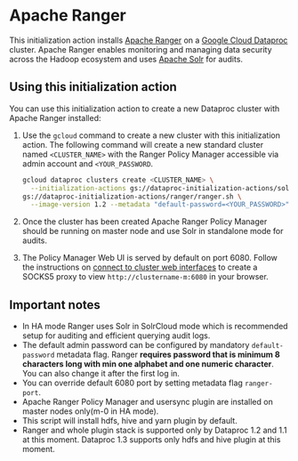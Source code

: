 # Apache Ranger

This initialization action installs [Apache Ranger](https://ranger.apache.org/) on a [Google Cloud Dataproc](https://cloud.google.com/dataproc) cluster.
 Apache Ranger enables monitoring and managing data security across the Hadoop ecosystem and uses [Apache Solr](http://lucene.apache.org/solr/) for audits.

## Using this initialization action

You can use this initialization action to create a new Dataproc cluster with Apache Ranger installed:

1. Use the `gcloud` command to create a new cluster with this initialization action. 
The following command will create a new standard cluster named `<CLUSTER_NAME>` with the Ranger Policy Manager accessible via admin account and `<YOUR_PASSWORD`.

    ```bash
    gcloud dataproc clusters create <CLUSTER_NAME> \
      --initialization-actions gs://dataproc-initialization-actions/solr/solr.sh,\
    gs://dataproc-initialization-actions/ranger/ranger.sh \
      --image-version 1.2 --metadata "default-password=<YOUR_PASSWORD>"
    ```
1. Once the cluster has been created Apache Ranger Policy Manager should be running on master node and use Solr in standalone mode for audits.
1. The Policy Manager Web UI is served by default on port 6080.
Follow the instructions on [connect to cluster web interfaces](https://cloud.google.com/dataproc/docs/concepts/accessing/cluster-web-interfaces) 
to create a SOCKS5 proxy to view `http://clustername-m:6080` in your browser.

## Important notes
* In HA mode Ranger uses Solr in SolrCloud mode which is recommended setup for auditing and efficient querying audit logs.
* The default admin password can be configured by mandatory `default-password` metadata flag. Ranger **requires password that is minimum 8 characters long with min one alphabet and one numeric character**. You can also change it after the first log in.
* You can override default 6080 port by setting metadata flag `ranger-port`.
* Apache Ranger Policy Manager and usersync plugin are installed on master nodes only(m-0 in HA mode).
* This script will install hdfs, hive and yarn plugin by default.
* Ranger and whole plugin stack is supported only by Dataproc 1.2 and 1.1 at this moment. Dataproc 1.3 supports only hdfs and hive plugin at this moment.